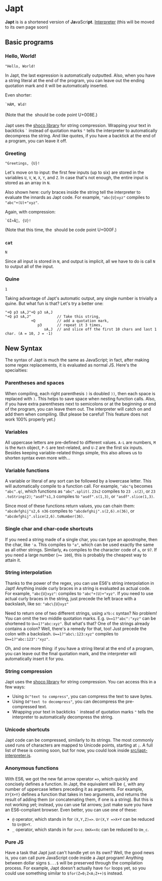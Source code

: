 # Japt

**Japt** is is a shortened version of **Ja**vaScri**pt**. [Interpreter](http://codegolf.stackexchange.com/a/62685/42545) (this will be moved to its own page soon)

## Basic programs

### Hello, World!

    "Hello, World!

In Japt, the last expression is automatically outputted. Also, when you have a string literal at the end of the program, you can leave out the ending quotation mark and it will be automatically inserted.

Even shorter:

    `HÁM, Wld!

(Note that the `` should be code point U+008E.)

Japt uses the [shoco library](http://ed-von-schleck.github.io/shoco/) for string compression. Wrapping your text in backticks `` ` `` instead of quotation marks `"` tells the interpreter to automatically decompress the string. And like quotes, if you have a backtick at the end of a program, you can leave it off.

### Greeting

    "Greetings, {U}!

Let's move on to input: the first few inputs (up to six) are stored in the variables `U`, `V`, `W`, `X`, `Y`, and `Z`. In case that's not enough, the entire input is stored as an array in `N`.

Also shown here: curly braces inside the string tell the interpreter to evaluate the innards as Japt code. For example, `"abc{U}xyz"` compiles to `"abc"+(U)+"xyz"`.

Again, with compression:

    `GÎ>Ä, {U}!
    
(Note that this time, the `` should be code point U+000F.)

### `cat`

    N

Since all input is stored in `N`, and output is implicit, all we have to do is call `N` to output all of the input.

### Quine

    1

Taking advantage of Japt's automatic output, any single number is trivially a quine. But what fun is that? Let's try a better one:

    "+Q p3 sA,J"+Q p3 sA,J
    "+Q p3 sA,J"            // Take this string,
                +Q          // add a quotation mark,
                   p3       // repeat it 3 times,
                      sA,J  // and slice off the first 10 chars and last 1 char. (A = 10, J = -1)

## New Syntax

The syntax of Japt is much the same as JavaScript; in fact, after making some regex replacements, it is evaluated as normal JS. Here's the specialties:

### Parentheses and spaces

When compiling, each right parenthesis `)` is doubled `))`, then each space is replaced with `)`. This helps to save space when nesting function calls.
Also, if you have extra parentheses next to semicolons or at the beginning or end of the program, you can leave them out. The interpreter will catch on and add them when compiling.
(But please be careful! This feature does not work 100% properly yet.)

### Variables

All uppercase letters are pre-defined to different values. `A-L` are numbers, `M` is the `Math` object, `P-S` are text-related, and `U-Z` are the first six inputs. Besides keeping variable-related things simple, this also allows us to shorten syntax even more with...

### Variable functions

A variable or literal of any sort can be followed by a lowercase letter. This will automatically compile to a function call. For example, `"abc"q` becomes `"abc".q(`, which functions as `"abc".split(`. `23s2` compiles to `23 .s(2)`, or `23 .toString(2)`; `"asdf"s1,3` compiles to `"asdf".s(1,3)`, or `"asdf".slice(1,3)`.

Since most of these functions return values, you can chain them: `"abcdefghij"s2,6 n36` compiles to `"abcdefghij".s(2,6).n(36)`, or `"abcdefghij".slice(2,6).toNumber(36)`.

### Single char and char-code shortcuts

If you need a string made of a single char, you can type an apostrophe, then the char, like `'a`. This compiles to `"a"`, which can be used exactly the same as all other strings. Similarly, `#a` compiles to the character code of `a`, or `97`. If you need a large number (`>= 100`), this is probably the cheapest way to attain it.

### String interpolation

Thanks to the power of the regex, you can use ES6's string interpolation in Japt! Anything inside curly braces in a string is evaluated as actual code. For example, `"abc{U}xyz"`: compiles to `"abc"+(U)+"xyz"`. If you need to use actual curly braces in the string, just precede the left brace with a backslash, like so: `"abc\{U}xyz"`

Need to return one of two different strings, using `a?b:c` syntax? No problem! You can omit the two middle quotation marks. E.g. `U==1?"abc":"xyz"` can be shortened to `U==1?"abc:xyz"`. But what's that? One of the strings already contains a colon? Well, there's a remedy for that, too! Just precede the colon with a backslash. `U==1?"abc\:123:xyz"` compiles to `U==1?"abc:123":"xyz"`.

Oh, and one more thing: if you have a string literal at the end of a program, you can leave out the final quotation mark, and the interpreter will automatically insert it for you.

### String compression

Japt uses the [shoco library](http://ed-von-schleck.github.io/shoco/) for string compression. You can access this in a few ways:

- Using `Oc"text to compress"`, you can compress the text to save bytes.
- Using `Od"text to decompress"`, you can decompress the pre-compressed text.
- Wrapping your text in backticks `` ` `` instead of quotation marks `"` tells the interpreter to automatically decompress the string.

### Unicode shortcuts

Japt code can be compressed, similarly to its strings. The most commonly used runs of characters are mapped to Unicode points, starting at `¡`. A full list of these is coming soon, but for now, you could look inside [src/japt-interpreter.js](https://github.com/ETHproductions/Japt/blob/master/src/japt-interpreter.js#L224).

### Anonymous functions

With ES6, we got the new fat arrow operator `=>`, which quickly and concisely defines a function. In Japt, the equivalent will be `{`, with any number of uppercase letters preceding it as arguments. For example, `XY{X+Y}` defines a function that takes in two arguments, and returns the result of adding them (or concatenating them, if one is a string). But this is not working yet; instead, you can use fat arrows; just make sure you have an ES6-compliant browser. Even better, you can use one of these:

- `@` operator, which stands in for `(X,Y,Z)=>`. `Ur(X,Y =>X+Y` can be reduced to `Ur@X+Y`.
- `_` operator, which stands in for `z=>z`. `UmX=>Xc` can be reduced to `Um_c`.

### Pure JS

Have a task that Japt just can't handle yet on its own? Well, the good news is, you can call pure JavaScript code inside a Japt program! Anything between dollar signs `$...$` will be preserved through the compilation process. For example, Japt doesn't actually have `for` loops yet, so you could use something similar to `$for(Z=0;Z<A;Z++)$` instead.
